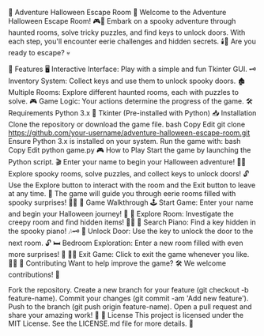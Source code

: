 🎃 Adventure Halloween Escape Room 🏰
Welcome to the Adventure Halloween Escape Room! 🎮👻 Embark on a spooky adventure through haunted rooms, solve tricky puzzles, and find keys to unlock doors. With each step, you'll encounter eerie challenges and hidden secrets. 🕯️🔑 Are you ready to escape? 💀

🚀 Features
🖥️ Interactive Interface: Play with a simple and fun Tkinter GUI.
🗝️ Inventory System: Collect keys and use them to unlock spooky doors.
🏚️ Multiple Rooms: Explore different haunted rooms, each with puzzles to solve.
🎮 Game Logic: Your actions determine the progress of the game.
🛠️ Requirements
Python 3.x 🐍
Tkinter (Pre-installed with Python)
📥 Installation
Clone the repository or download the game file.
bash
Copy
Edit
git clone https://github.com/your-username/adventure-halloween-escape-room.git
Ensure Python 3.x is installed on your system.
Run the game with:
bash
Copy
Edit
python game.py
🎮 How to Play
Start the game by launching the Python script. 🎬
Enter your name to begin your Halloween adventure! 🧛‍♂️
Explore spooky rooms, solve puzzles, and collect keys to unlock doors! 🔓
Use the Explore button to interact with the room and the Exit button to leave at any time. 🚪
The game will guide you through eerie rooms filled with spooky surprises! 🎃👀
🎉 Game Walkthrough
🕹️ Start Game: Enter your name and begin your Halloween journey! 🎉
🎼 Explore Room: Investigate the creepy room and find hidden items! 🕵️‍♂️
🎹 Search Piano: Find a key hidden in the spooky piano! 🎶🗝️
🚪 Unlock Door: Use the key to unlock the door to the next room. 🔓
🛏️ Bedroom Exploration: Enter a new room filled with even more surprises! 🛌
🚶‍♂️ Exit Game: Click to exit the game whenever you like. 🏃‍♂️
🤝 Contributing
Want to help improve the game? 🛠️ We welcome contributions! 🎉

Fork the repository.
Create a new branch for your feature (git checkout -b feature-name).
Commit your changes (git commit -am 'Add new feature').
Push to the branch (git push origin feature-name).
Open a pull request and share your amazing work! 🤗
📜 License
This project is licensed under the MIT License. See the LICENSE.md file for more details. 📄

